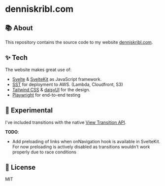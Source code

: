 # denniskribl.com

## 📚 About

This repository contains the source code to my website [denniskribl.com](https://denniskribl.com).

## ✨ Tech

The website makes great use of:

- [Svelte](https://svelte.dev/) & [SvelteKit](https://kit.svelte.dev/) as JavaScript framework.
- [SST](https://sst.dev/) for deployment to AWS. (Lambda, Cloudfront, S3)
- [Tailwind CSS](https://tailwindcss.com/) & [daisyUI](https://daisyui.com/) for the design.
- [Playwright](https://playwright.dev/) for end-to-end testing

## 🧪 Experimental

I've included transitions with the native [View Transition API](https://developer.mozilla.org/en-US/docs/Web/API/View_Transitions_API).

**TODO**:

- Add preloading of links when onNavigation hook is available in SvelteKit. For now preloading is actively disabled as
  transitions wouldn't work properly due to race conditions

## 📜 License

MIT
